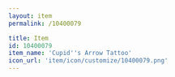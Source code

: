 ```yaml
---
layout: item
permalink: /10400079

title: Item
id: 10400079
item_name: 'Cupid''s Arrow Tattoo'
icon_url: 'item/icon/customize/10400079.png'
---
```

